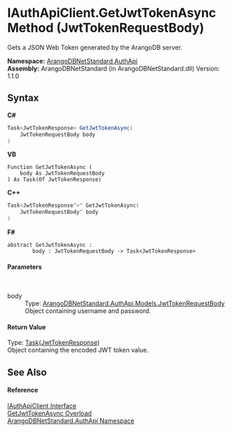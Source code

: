 # IAuthApiClient.GetJwtTokenAsync Method (JwtTokenRequestBody)
 

Gets a JSON Web Token generated by the ArangoDB server.

**Namespace:**&nbsp;<a href="7c376ec8-a626-bc8c-db3a-834c75a0c46a">ArangoDBNetStandard.AuthApi</a><br />**Assembly:**&nbsp;ArangoDBNetStandard (in ArangoDBNetStandard.dll) Version: 1.1.0

## Syntax

**C#**<br />
``` C#
Task<JwtTokenResponse> GetJwtTokenAsync(
	JwtTokenRequestBody body
)
```

**VB**<br />
``` VB
Function GetJwtTokenAsync ( 
	body As JwtTokenRequestBody
) As Task(Of JwtTokenResponse)
```

**C++**<br />
``` C++
Task<JwtTokenResponse^>^ GetJwtTokenAsync(
	JwtTokenRequestBody^ body
)
```

**F#**<br />
``` F#
abstract GetJwtTokenAsync : 
        body : JwtTokenRequestBody -> Task<JwtTokenResponse> 

```


#### Parameters
&nbsp;<dl><dt>body</dt><dd>Type: <a href="bf83a078-5a53-965e-961b-e39f5b4e34ed">ArangoDBNetStandard.AuthApi.Models.JwtTokenRequestBody</a><br />Object containing username and password.</dd></dl>

#### Return Value
Type: <a href="https://docs.microsoft.com/dotnet/api/system.threading.tasks.task-1" target="_blank" rel="noopener noreferrer">Task</a>(<a href="1d43fb43-a25e-eadc-da4e-b2708bdde475">JwtTokenResponse</a>)<br />Object containing the encoded JWT token value.

## See Also


#### Reference
<a href="b8456e7c-181e-5329-0295-57f9d5f2be9d">IAuthApiClient Interface</a><br /><a href="ae27fd3a-39c3-ca21-c100-4fea8a03288e">GetJwtTokenAsync Overload</a><br /><a href="7c376ec8-a626-bc8c-db3a-834c75a0c46a">ArangoDBNetStandard.AuthApi Namespace</a><br />
